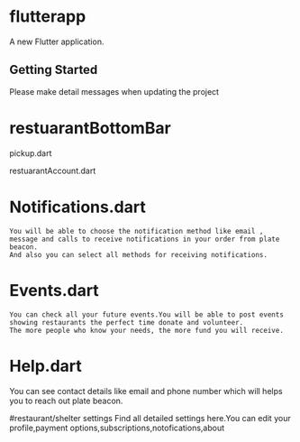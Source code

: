 # flutterapp

A new Flutter application.

## Getting Started

Please make detail messages when updating the project

# restuarantBottomBar

 pickup.dart

 restuarantAccount.dart


  # Notifications.dart
    You will be able to choose the notification method like email , message and calls to receive notifications in your order from plate beacon.
    And also you can select all methods for receiving notifications.

  # Events.dart

    You can check all your future events.You will be able to post events showing restaurants the perfect time donate and volunteer.
    The more people who know your needs, the more fund you will receive.

  # Help.dart

   You can see contact details like email and phone number which will helps you to reach out plate beacon.
   
   #restaurant/shelter settings
     Find all detailed settings here.You can edit your profile,payment options,subscriptions,notofications,about 



